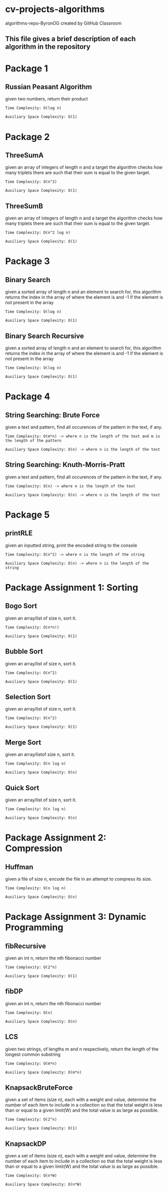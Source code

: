 # cv-projects-algorithms

algorithms-repo-ByronOG created by GitHub Classroom
## This file gives a brief description of each algorithm in the repository
# Package 1
## Russian Peasant Algorithm
given two numbers, return their product

``Time Complexity: O(log n)  ``

``Auxiliary Space Complexity: O(1) ``

# Package 2
## ThreeSumA
given an array of integers of length n and a target the algorithm checks how many triplets there are such that their sum is equal to the given target.

``Time Complexity: O(n^3)  ``

``Auxiliary Space Complexity: O(1) ``

## ThreeSumB
given an array of integers of length n and a target the algorithm checks how many triplets there are such that their sum is equal to the given target.

``Time Complexity: O(n^2 log n)  ``

``Auxiliary Space Complexity: O(1) ``

# Package 3
## Binary Search
given a sorted array of length n and an element to search for, this algorithm returns the index in the array of where the element is and -1 if the element is not present in the array

``Time Complexity: O(log n)  ``

``Auxiliary Space Complexity: O(1) ``

## Binary Search Recursive
given a sorted array of length n and an element to search for, this algorithm returns the index in the array of where the element is and -1 if the element is not present in the array

``Time Complexity: O(log n)  ``

``Auxiliary Space Complexity: O(1) ``

# Package 4
## String Searching: Brute Force
given a text and pattern, find all occurences of the pattern in the text, if any.

``Time Complexity: O(m*n) -> where n is the length of the text and m is the length of the pattern ``

``Auxiliary Space Complexity: O(n) -> where n is the length of the text``

## String Searching: Knuth-Morris-Pratt
given a text and pattern, find all occurences of the pattern in the text, if any.

``Time Complexity: O(n) -> where n is the length of the text ``

``Auxiliary Space Complexity: O(n) -> where n is the length of the text``

# Package 5
## printRLE
given an inputted string, print the encoded string to the console

``Time Complexity: O(n^2) -> where n is the length of the string ``

``Auxiliary Space Complexity: O(n) -> where n is the length of the string``

# Package Assignment 1: Sorting
## Bogo Sort
given an array/list of size n, sort it.

``Time Complexity: O(n*n!)  ``

``Auxiliary Space Complexity: O(1) ``

## Bubble Sort
given an array/list of size n, sort it.

``Time Complexity: O(n^2)  ``

``Auxiliary Space Complexity: O(1) ``

## Selection Sort
given an array/list of size n, sort it.

``Time Complexity: O(n^2)  ``

``Auxiliary Space Complexity: O(1) ``

## Merge Sort
given an array/listof size n, sort it.

``Time Complexity: O(n log n)  ``

``Auxiliary Space Complexity: O(n) ``

## Quick Sort
given an array/list of size n, sort it.

``Time Complexity: O(n log n)  ``

``Auxiliary Space Complexity: O(n) ``

# Package Assignment 2: Compression
## Huffman
given a file of size n, encode the file in an attempt to compress its size. 

``Time Complexity: O(n log n)  ``

``Auxiliary Space Complexity: O(n) ``

# Package Assignment 3: Dynamic Programming
## fibRecursive
given an int n, return the nth fibonacci number

``Time Complexity: O(2^n)  ``

``Auxiliary Space Complexity: O(1) ``

## fibDP
given an int n, return the nth fibonacci number

``Time Complexity: O(n)  ``

``Auxiliary Space Complexity: O(n) ``

## LCS
given two strings, of lengths m and n respectively, return the length of the longest common substring 

``Time Complexity: O(m*n)  ``

``Auxiliary Space Complexity: O(m*n) ``

## KnapsackBruteForce
given a set of items (size n), each with a weight and value, determine the number of each item to include in a collection so that the total weight is less than or equal to a given limit(W) and the total value is as large as possible.

``Time Complexity: O(2^n)  ``

``Auxiliary Space Complexity: O(1) ``

## KnapsackDP
given a set of items (size n), each with a weight and value, determine the number of each item to include in a collection so that the total weight is less than or equal to a given limit(W) and the total value is as large as possible.

``Time Complexity: O(n*W)  ``

``Auxiliary Space Complexity: O(n*W) ``





